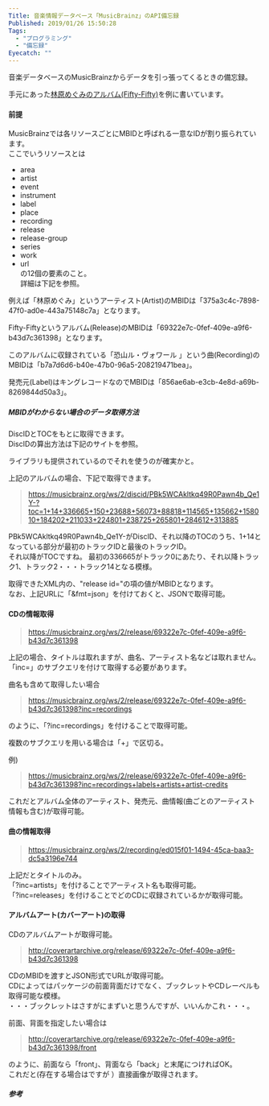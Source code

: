 ```yaml
---
Title: 音楽情報データベース「MusicBrainz」のAPI備忘録
Published: 2019/01/26 15:50:28
Tags:
  - "プログラミング"
  - "備忘録"
Eyecatch: ""
---
```

音楽データベースのMusicBrainzからデータを引っ張ってくるときの備忘録。  


手元にあった[林原めぐみのアルバム(Fifty-Fifty)](https://musicbrainz.org/release/69322e7c-0fef-409e-a9f6-b43d7c361398)を例に書いています。  

<?# AmazonAffiliate B0793FCVFJ /?>

#### 前提  
MusicBrainzでは各リソースごとにMBIDと呼ばれる一意なIDが割り振られています。  
ここでいうリソースとは  
* area  
* artist  
* event  
* instrument  
* label  
* place  
* recording  
* release  
* release-group  
* series
* work  
* url  
の12個の要素のこと。  
詳細は下記を参照。  

<?# OEmbed "https://musicbrainz.org/doc/MusicBrainz_Entity" /?>

例えば「林原めぐみ」というアーティスト(Artist)のMBIDは「375a3c4c-7898-47f0-ad0e-443a75148c7a」となります。  

<?# OEmbed "https://musicbrainz.org/artist/375a3c4c-7898-47f0-ad0e-443a75148c7a" /?>

Fifty-Fiftyというアルバム(Release)のMBIDは「69322e7c-0fef-409e-a9f6-b43d7c361398」となります。  

<?# OEmbed "https://musicbrainz.org/release/69322e7c-0fef-409e-a9f6-b43d7c361398" /?>

このアルバムに収録されている「恐山ル・ヴォワール 」という曲(Recording)のMBIDは「b7a7d6d6-b40e-47b0-96a5-208219471bea」。  

<?# OEmbed "https://musicbrainz.org/recording/b7a7d6d6-b40e-47b0-96a5-208219471bea" /?>

発売元(Label)はキングレコードなのでMBIDは「856ae6ab-e3cb-4e8d-a69b-8269844d50a3」。  

<?# OEmbed "https://musicbrainz.org/label/925df646-49d9-4280-a0aa-9b61f2350893" /?>

##### MBIDがわからない場合のデータ取得方法  
DiscIDとTOCをもとに取得できます。  
DiscIDの算出方法は下記のサイトを参照。 

<?# OEmbed "https://musicbrainz.org/doc/Disc_ID_Calculation" /?>
ライブラリも提供されているのでそれを使うのが確実かと。  

上記のアルバムの場合、下記で取得できます。  
>https://musicbrainz.org/ws/2/discid/PBk5WCAkltkq49R0Pawn4b_Qe1Y-?toc=1+14+336665+150+23688+56073+88818+114565+135662+158010+184202+211033+224801+238725+265801+284612+313885  

PBk5WCAkltkq49R0Pawn4b_Qe1Y-がDiscID、それ以降のTOCのうち、1+14となっている部分が最初のトラックIDと最後のトラックID。  
それ以降がTOCですね。
最初の336665がトラック0にあたり、それ以降トラック1、トラック2・・・トラック14となる模様。  

取得できたXML内の、"release id="の項の値がMBIDとなります。  
なお、上記URLに「&fmt=json」を付けておくと、JSONで取得可能。  

#### CDの情報取得  
>https://musicbrainz.org/ws/2/release/69322e7c-0fef-409e-a9f6-b43d7c361398  

上記の場合、タイトルは取れますが、曲名、アーティスト名などは取れません。  
「inc=」のサブクエリを付けて取得する必要があります。  

曲名も含めて取得したい場合  
>https://musicbrainz.org/ws/2/release/69322e7c-0fef-409e-a9f6-b43d7c361398?inc=recordings  

のように、「?inc=recordings」を付けることで取得可能。  

複数のサブクエリを用いる場合は「+」で区切る。  

例)  
> https://musicbrainz.org/ws/2/release/69322e7c-0fef-409e-a9f6-b43d7c361398?inc=recordings+labels+artists+artist-credits

これだとアルバム全体のアーティスト、発売元、曲情報(曲ごとのアーティスト情報も含む)が取得可能。  

#### 曲の情報取得  
>https://musicbrainz.org/ws/2/recording/ed015f01-1494-45ca-baa3-dc5a3196e744  

上記だとタイトルのみ。  
「?inc=artists」を付けることでアーティスト名も取得可能。  
「?inc=releases」を付けることでどのCDに収録されているかが取得可能。  

#### アルバムアート(カバーアート)の取得  
CDのアルバムアートが取得可能。  

>http://coverartarchive.org/release/69322e7c-0fef-409e-a9f6-b43d7c361398  

CDのMBIDを渡すとJSON形式でURLが取得可能。  
CDによってはパッケージの前面背面だけでなく、ブックレットやCDレーベルも取得可能な模様。  
・・・ブックレットはさすがにまずいと思うんですが、いいんかこれ・・・。  

前面、背面を指定したい場合は
>http://coverartarchive.org/release/69322e7c-0fef-409e-a9f6-b43d7c361398/front  

のように、前面なら「front」、背面なら「back」と末尾につければOK。  
これだと(存在する場合はですが ）直接画像が取得されます。  

##### 参考  

<?# OEmbed "https://dev.classmethod.jp/tool/music-brainz/" /?>

<?# OEmbed "https://musicbrainz.org/doc/Development/JSON_Web_Service" /?>

<?# OEmbed "https://musicbrainz.org/doc/Development/XML_Web_Service/Version_2" /?>

<?# OEmbed "https://musicbrainz.org/doc/Cover_Art_Archive/API" /?>


